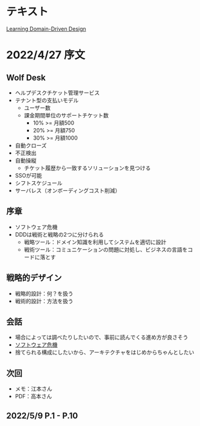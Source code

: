 # テキスト

 [Learning Domain-Driven Design](https://www.amazon.co.jp/Learning-Domain-driven-Design-Aligning-Architecture/dp/1098100131)
 
 # 2022/4/27 序文

## Wolf Desk
- ヘルプデスクチケット管理サービス
- テナント型の支払いモデル
    - ユーザー数
    - 課金期間単位のサポートチケット数
        - 10% >= 月額500
        - 20% >= 月額750
        - 30% >= 月額1000
- 自動クローズ
- 不正検出
- 自動操縦
    - チケット履歴から一致するソリューションを見つける
- SSOが可能
- シフトスケジュール
- サーバレス（オンボーディングコスト削減）

## 序章
- ソフトウェア危機
- DDDは戦術と戦略の2つに分けられる
    - 戦略ツール：ドメイン知識を利用してシステムを適切に設計
    - 戦術ツール：コミュニケーションの問題に対処し、ビジネスの言語をコードに落とす


## 戦略的デザイン
- 戦略的設計：何？を扱う
- 戦術的設計：方法を扱う

## 会話
- 場合によっては調べたりしたいので、事前に読んでくる進め方が良さそう
- [ソフトウェア危機](https://ja.wikipedia.org/wiki/%E3%82%BD%E3%83%95%E3%83%88%E3%82%A6%E3%82%A7%E3%82%A2%E5%8D%B1%E6%A9%9F)
- 捨てられる構成にしたいから、アーキテクチャをはじめからちゃんとしたい


## 次回
- メモ：江本さん
- PDF：高本さん

## 2022/5/9 P.1 - P.10
